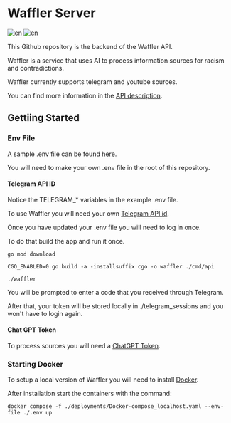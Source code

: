# Waffler Server
[![en](https://img.shields.io/badge/lang-en-red.svg)](README.md)
[![en](https://img.shields.io/badge/lang-ru-blue.svg)](README.rus.md)

This Github repository is the backend of the Waffler API.

Waffler is a service that uses AI to process information sources for racism and contradictions.

Waffler currently supports telegram and youtube sources.

You can find more information in the [API description](REST_Rus.md).


## Gettiing Started

### Env File

A sample .env file can be found [here](deployments/.env.example).

You will need to make your own .env file in the root of this repository.

#### Telegram API ID

Notice the TELEGRAM_* variables in the example .env file.

To use Waffler you will need your own [Telegram API id](https://core.telegram.org/api/obtaining_api_id).

Once you have updated your .env file you will need to log in once.

To do that build the app and run it once.

```
go mod download

CGO_ENABLED=0 go build -a -installsuffix cgo -o waffler ./cmd/api

./waffler
```

You will be prompted to enter a code that you received through Telegram.

After that, your token will be stored locally in ./telegram_sessions and you won't have to login again.

#### Chat GPT Token

To process sources you will need a [ChatGPT Token](https://platform.openai.com/signup).

### Starting Docker

To setup a local version of Waffler you will need to install [Docker](https://docs.docker.com/get-docker/).

After installation start the containers with the command:

```
docker compose -f ./deployments/Docker-compose_localhost.yaml --env-file ./.env up
```